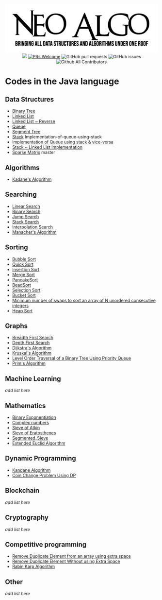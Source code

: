 <p align="center">
    <img src="../img/neo_algo.png"><br>
    <img src="https://img.shields.io/github/license/tesseractcoding/neoalgo?style=flat">
    <a href="http://makeapullrequest.com" target="_blank"><img src="https://img.shields.io/badge/PRs-welcome-brightgreen.svg?style=flat" alt="PRs Welcome"></a>
    <img alt="GitHub pull requests" src="https://img.shields.io/github/issues-pr/tesseractcoding/neoalgo">
    <img alt="GitHub issues" src="https://img.shields.io/github/issues/tesseractcoding/neoalgo">
    <img alt="Github All Contributors" src="https://img.shields.io/github/all-contributors/tesseractcoding/neoalgo">
</p>

# Codes in the Java language

## Data Structures
* [Binary Tree](ds/Binary_Tree.java)
* [Linked List](ds/linkedList.java )
* [Linked List ~ Reverse](ds/linkedListReverse.java )
* [Queue](ds/Queuell.java)
* [Segment Tree](ds/SegmentTree.java)
* [Stack](ds/Stackll.java)
 Implementation-of-queue-using-stack
* [Implementation of Queue using stack & vice-versa](ds/QueueandStack.java)
* [Stack ~ Linked List Implementation](ds/Stack.java)
* [Sparse Matrix](ds/SparseMatrix.java)
   master

## Algorithms
* [Kadane's Algorithm](Algorithms/kadanes_Java.java)
## Searching
* [Linear Search](search/Linear_search.java)
* [Binary Search](search/Binary_search.java)
* [Jump Search](search/jumpSearch.java)
* [Stack Search](search/Stack_Search.java)
* [Interpolation Search](search/Interpolation_search.java)
* [Manacher's Algorithm](search/ManacherAlgorithm.java)

## Sorting
* [Bubble Sort](sort/BubbleSort.java)
* [Quick Sort](sort/QuickSort.java)
* [Insertion Sort](sort/InsertionSort.java)
* [Merge Sort](sort/Merge_sort.java)
* [PancakeSort](sort/PancakeSort.java)
* [BeadSort](sort/BeadSort.java)
* [Selection Sort](sort/SelectionSort.java)
* [Bucket Sort](sort/BucketSort.java)
* [Minimum number of swaps to sort an array of N unordered consecutive integers](sort/MinimumSwapsForNIntegers.java)
* [Heap Sort](sort/HeapSort.java)

## Graphs
* [Breadth First Search](graphs/BFS.java)
* [Depth First Search](graphs/DFS.java)
* [Dijkstra's Algorithm](graphs/Dijkstra.java)
* [Kruskal's Algorithm](graphs/Kruskal_Algorithm.java)
* [Level Order Traversal of a Binary Tree Using Priority Queue](graphs/LevelOrderTraversalInQueue.java)
* [Prim's Algorithm](graphs/Prim_Algorithm.java)

## Machine Learning
_add list here_

## Mathematics

* [Binary Exponentiation](math/Binary_Exponentiation.java)
* [Complex numbers](math/Complex.java)
* [Sieve of Atkin](math/sieveOfAtkin.java)
* [Sieve of Eratosthenes](math/SieveOfEratosthenes.java)
* [Segmented_Sieve](math/Segmented_Sieve.java)
* [Extended Euclid Algorithm](math/ExtendedEuclidAlgo.java)

## Dynamic Programming
* [Kandane Algorithm](dp/Kadane_Algorithm.java)
* [Coin Change Problem Using DP](dp/CoinChangeUsingDp.java)



## Blockchain
_add list here_

## Cryptography
_add list here_

## Competitive programming
* [Remove Duplicate Element from an array using extra space](cp/RemoveDuplicateElement.java)
* [Remove Duplicate Element Without using Extra Space](cp/RemoveDuplicateElementWithoutExtraSpace.java)
* [Rabin Karp Algorithm](cp/Rabin_Karp.java)

## Other
_add list here_
